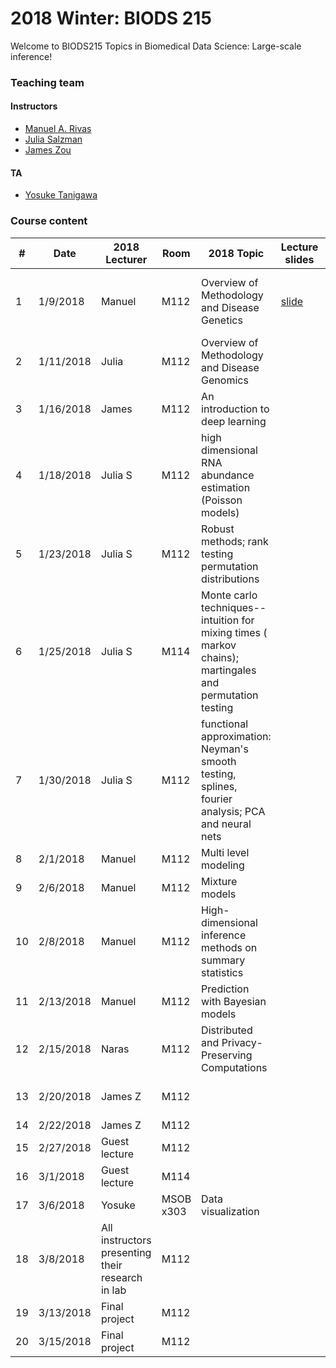 # 2018 Winter: BIODS 215

Welcome to BIODS215 Topics in Biomedical Data Science: Large-scale inference!



### Teaching team

#### Instructors

- [Manuel A. Rivas](<mailto:mrivas@stanford.edu>)
- [Julia Salzman](<mailto:horence@stanford.edu>)
- [James Zou](<mailto:jamesz@stanford.edu>)

#### TA

- [Yosuke Tanigawa](<mailto:ytanigaw@stanford.edu>)

### Course content

| #  | Date      | 2018 Lecturer                                    | Room      | 2018 Topic                                                                                                | Lecture slides                                                                                                                          | Readings                                                                                                                                     | Assignments                 |
|----|-----------|--------------------------------------------------|-----------|-----------------------------------------------------------------------------------------------------------|-----------------------------------------------------------------------------------------------------------------------------------------|----------------------------------------------------------------------------------------------------------------------------------------------|-----------------------------|
| 1  | 1/9/2018  | Manuel                                           | M112      | Overview of Methodology and Disease Genetics                                                              | [slide](https://github.com/biods215/biods215.github.io/blob/master/lecture_material/Introduction/2018/Rivas_BIODS215_2018_Lecture1.pdf) | [D. Donoho. 50 years of Data Science](https://github.com/biods215/biods215.github.io/blob/master/readings/50YearsDataScience_Donoho2015.pdf) |                             |
| 2  | 1/11/2018 | Julia                                            | M112      | Overview of Methodology and Disease Genomics                                                              |                                                                                                                                         |                                                                                                                                              |                             |
| 3  | 1/16/2018 | James                                            | M112      | An introduction to deep learning                                                                          |                                                                                                                                         |                                                                                                                                              |                             |
| 4  | 1/18/2018 | Julia S                                          | M112      | high dimensional RNA abundance estimation (Poisson models)                                                |                                                                                                                                         |                                                                                                                                              |                             |
| 5  | 1/23/2018 | Julia S                                          | M112      | Robust methods; rank testing permutation distributions                                                    |                                                                                                                                         |                                                                                                                                              |                             |
| 6  | 1/25/2018 | Julia S                                          | M114      | Monte carlo techniques-- intuition for mixing times ( markov chains); martingales and permutation testing |                                                                                                                                         |                                                                                                                                              | Class project proposal due  |
| 7  | 1/30/2018 | Julia S                                          | M112      | functional approximation: Neyman's smooth testing, splines, fourier analysis; PCA and neural nets         |                                                                                                                                         |                                                                                                                                              |                             |
| 8  | 2/1/2018  | Manuel                                           | M112      | Multi level modeling                                                                                      |                                                                                                                                         |                                                                                                                                              |                             |
| 9  | 2/6/2018  | Manuel                                           | M112      | Mixture models                                                                                            |                                                                                                                                         |                                                                                                                                              |                             |
| 10 | 2/8/2018  | Manuel                                           | M112      | High-dimensional inference methods on summary statistics                                                  |                                                                                                                                         |                                                                                                                                              |                             |
| 11 | 2/13/2018 | Manuel                                           | M112      | Prediction with Bayesian models                                                                           |                                                                                                                                         |                                                                                                                                              |                             |
| 12 | 2/15/2018 | Naras                                            | M112      | Distributed and Privacy-Preserving Computations                                                           |                                                                                                                                         |                                                                                                                                              |                             |
| 13 | 2/20/2018 | James Z                                          | M112      |                                                                                                           |                                                                                                                                         |                                                                                                                                              | Class project milestone due |
| 14 | 2/22/2018 | James Z                                          | M112      |                                                                                                           |                                                                                                                                         |                                                                                                                                              |                             |
| 15 | 2/27/2018 | Guest lecture                                    | M112      |                                                                                                           |                                                                                                                                         |                                                                                                                                              |                             |
| 16 | 3/1/2018  | Guest lecture                                    | M114      |                                                                                                           |                                                                                                                                         |                                                                                                                                              |                             |
| 17 | 3/6/2018  | Yosuke                                           | MSOB x303 | Data visualization                                                                                        |                                                                                                                                         |                                                                                                                                              |                             |
| 18 | 3/8/2018  | All instructors presenting their research in lab | M112      |                                                                                                           |                                                                                                                                         |                                                                                                                                              |                             |
| 19 | 3/13/2018 | Final project                                    | M112      |                                                                                                           |                                                                                                                                         |                                                                                                                                              |                             |
| 20 | 3/15/2018 | Final project                                    | M112      |                                                                                                           |                                                                                                                                         |                                                                                                                                              | Final project write up due  |